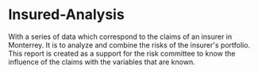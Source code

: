 # Insured-Analysis
With a series of data which correspond to the claims of an insurer in Monterrey. It is to analyze and combine the risks of the insurer's portfolio. This report is created as a support for the risk committee to know the influence of the claims with the variables that are known.
